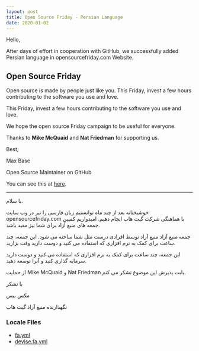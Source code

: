 ```yaml
---
layout: post
title: Open Source Friday - Persian Language
date: 2020-01-02
---
```


Hello,

After days of effort in cooperation with GitHub, we successfully added Persian language in opensourcefriday.com Website.

## Open Source Friday

Open source is made by people just like you. This Friday, invest a few hours contributing to the software you use and love.

This Friday, invest a few hours contributing to the software you use and love.

We hope the open source Friday campaign to be useful for everyone.

Thanks to **Mike McQuaid** and **Nat Friedman** for supporting us.

Best,

Max Base

Open Source Maintainer on GitHub

You can see this at [here](https://opensourcefriday.com/?locale=fa).

---------

<p class="rtl">
با سلام.

خوشبختانه بعد از چند ماه توانستیم زبان فارسی را نیز در وب سایت opensourcefriday.com با هماهنگی شرکت گیت هاب انجام دهیم.
امیدواریم کمپین جمعه های منبع آزاد برای شما نیز مفید باشد.

جمعه منبع آزاد
منبع آزاد توسط افرادی درست مثل شما ساخته می شود. این جمعه، چند ساعت برای کمک به نرم افزاری که استفاده می کنید و دوست دارید وقت بزارید.

این جمعه، چند ساعت برای کمک به نرم افزاری که استفاده می کنید و دوست دارید سرمایه گذاری کنید و آنرا توسعه دهید.

از حمایت Mike McQuaid و Nat Friedman بابت پذیرش این موضوع تشکر می کنم.

با تشکر

مکس بیس

نگهدارنده منبع آزاد گیت هاب
</p>

### Locale Files

- [fa.yml](https://github.com/github/opensourcefriday/blob/master/config/locales/fa.yml)
- [devise.fa.yml](https://github.com/github/opensourcefriday/blob/master/config/locales/devise.fa.yml)
